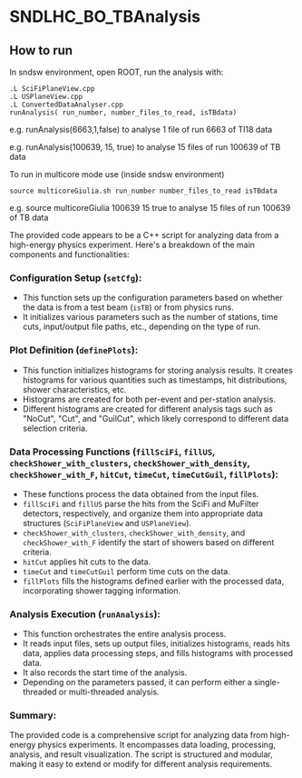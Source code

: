# SNDLHC_BO_TBAnalysis

## How to run
In sndsw environment, open ROOT, run the analysis with:

```
.L SciFiPlaneView.cpp
.L USPlaneView.cpp
.L ConvertedDataAnalyser.cpp    
runAnalysis( run_number, number_files_to_read, isTBdata) 
```
e.g. runAnalysis(6663,1,false) to analyse 1 file of run 6663 of TI18 data

e.g. runAnalysis(100639, 15, true) to analyse 15 files of run 100639 of TB data

To run in multicore mode use (inside sndsw environment)

```
source multicoreGiulia.sh run_number number_files_to_read isTBdata
```

e.g. source multicoreGiulia 100639 15 true to analyse 15 files of run 100639 of TB data



The provided code appears to be a C++ script for analyzing data from a high-energy physics experiment. Here's a breakdown of the main components and functionalities:

### Configuration Setup (`setCfg`):
- This function sets up the configuration parameters based on whether the data is from a test beam (`isTB`) or from physics runs.
- It initializes various parameters such as the number of stations, time cuts, input/output file paths, etc., depending on the type of run.

### Plot Definition (`definePlots`):
- This function initializes histograms for storing analysis results. It creates histograms for various quantities such as timestamps, hit distributions, shower characteristics, etc.
- Histograms are created for both per-event and per-station analysis.
- Different histograms are created for different analysis tags such as "NoCut", "Cut", and "GuilCut", which likely correspond to different data selection criteria.

### Data Processing Functions (`fillSciFi`, `fillUS`, `checkShower_with_clusters`, `checkShower_with_density`, `checkShower_with_F`, `hitCut`, `timeCut`, `timeCutGuil`, `fillPlots`):
- These functions process the data obtained from the input files.
- `fillSciFi` and `fillUS` parse the hits from the SciFi and MuFilter detectors, respectively, and organize them into appropriate data structures (`SciFiPlaneView` and `USPlaneView`).
- `checkShower_with_clusters`, `checkShower_with_density`, and `checkShower_with_F` identify the start of showers based on different criteria.
- `hitCut` applies hit cuts to the data.
- `timeCut` and `timeCutGuil` perform time cuts on the data.
- `fillPlots` fills the histograms defined earlier with the processed data, incorporating shower tagging information.

### Analysis Execution (`runAnalysis`):
- This function orchestrates the entire analysis process.
- It reads input files, sets up output files, initializes histograms, reads hits data, applies data processing steps, and fills histograms with processed data.
- It also records the start time of the analysis.
- Depending on the parameters passed, it can perform either a single-threaded or multi-threaded analysis.

### Summary:
The provided code is a comprehensive script for analyzing data from high-energy physics experiments. It encompasses data loading, processing, analysis, and result visualization. The script is structured and modular, making it easy to extend or modify for different analysis requirements.


